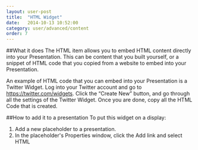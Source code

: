 ```yaml
---
layout: user-post
title:  "HTML Widget"
date:   2014-10-13 10:52:00
category: user/advanced/content
order: 7
---
```


##What it does
The HTML item allows you to embed HTML content directly into your Presentation. This can be content that you built yourself, or a snippet of HTML code that you copied from a website to embed into your Presentation.

An example of HTML code that you can embed into your Presentation is a Twitter Widget. Log into your Twitter account and go to https://twitter.com/widgets. Click the “Create New” button, and go through all the settings of the Twitter Widget. Once you are done, copy all the HTML Code that is created.

##How to add it to a presentation
To put this widget on a display:

1. Add a new placeholder to a presentation.   
2. In the placeholder's Properties window, click the Add link and select HTML

